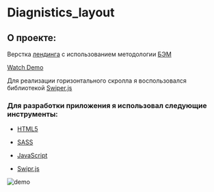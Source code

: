 # Diagnistics_layout

## О проекте:

Верстка [лендинга](https://www.figma.com/file/I7epEBD8Acwodqa9EJP97zNE/%D0%98%D0%BD%D0%B6%D0%B5%D0%BD%D0%B5%D1%80%D0%BD%D0%B0%D1%8F-%D0%94%D0%B8%D0%B0%D0%B3%D0%BD%D0%BE%D1%81%D1%82%D0%B8%D0%BA%D0%B0?node-id=1%3A2)
с использованием методологии [БЭМ](https://ru.bem.info/methodology/)


[Watch Demo](https://sergey-shar.github.io/diagnistics_layout/) 

Для реализации горизонтального скролла я воспользовался библиотекой [Swiper.js](https://swiperjs.com/demos#pagination-custom)

### Для разработки приложения я использовал следующие инструменты:

- [HTML5](https://www.w3.org/)

- [SASS](https://sass-scss.ru/guide/)

- [JavaScript](https://developer.mozilla.org/ru/docs/Web/JavaScript)

- [Swipr.js](https://swiperjs.com/demos#pagination-custom)


![demo](https://github.com/Sergey-Shar/diagnistics_layout/blob/master/%D0%A1%D0%BD%D0%B8%D0%BC%D0%BE%D0%BA%20%D1%8D%D0%BA%D1%80%D0%B0%D0%BD%D0%B0%202022-05-09%20%D0%B2%2014.04.11.png)





